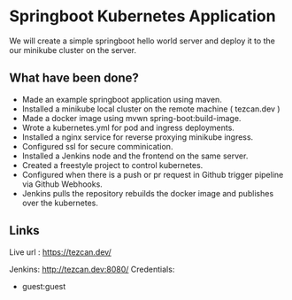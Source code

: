 # Springboot Kubernetes Application

We will create a simple springboot hello world server and deploy it to the our minikube cluster on the server.

## What have been done?
 - Made an example springboot application using maven.
 - Installed a minikube local cluster on the remote machine ( tezcan.dev )
 - Made a docker image using mvwn spring-boot:build-image. 
 - Wrote a kubernetes.yml for pod and ingress deployments.
 - Installed a nginx service for reverse proxying minikube ingress.
 - Configured ssl for secure comminication.
 - Installed a Jenkins node and the frontend on the same server.
 - Created a freestyle project to control kubernetes.
 - Configured when there is a push or pr request in Github trigger pipeline via Github Webhooks.
 - Jenkins pulls the repository rebuilds the docker image and publishes over the kubernetes.
 
 ## Links
 Live url : https://tezcan.dev/
 
 Jenkins: http://tezcan.dev:8080/
 Credentials:
- guest:guest